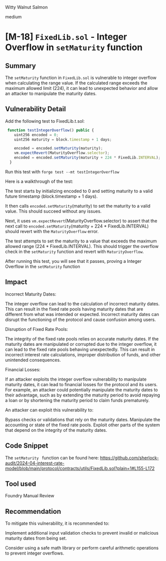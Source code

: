 Witty Walnut Salmon

medium

# [M-18] `FixedLib.sol` - Integer Overflow in `setMaturity` function

## Summary

The `setMaturity` function in `FixedLib.sol` is vulnerable to integer overflow when calculating the range value. If the calculated range exceeds the maximum allowed limit (224), it can lead to unexpected behavior and allow an attacker to manipulate the maturity dates.

## Vulnerability Detail

Add the following test to FixedLib.t.sol:
```javascript
 function testIntegerOverflow() public {
    uint256 encoded = 0;
    uint256 maturity = block.timestamp + 1 days;

    encoded = encoded.setMaturity(maturity);
    vm.expectRevert(MaturityOverflow.selector);
    encoded = encoded.setMaturity(maturity + 224 * FixedLib.INTERVAL);
  }
```
Run this test with `forge test --mt testIntegerOverflow`

Here is a walkthrough of the test:

The test starts by initializing encoded to 0 and setting maturity to a valid future timestamp (block.timestamp + 1 days).

It then calls `encoded.setMaturity`(maturity) to set the maturity to a valid value. This should succeed without any issues.

Next, it uses `vm.expectRevert`(MaturityOverflow.selector) to assert that the next call to `encoded.setMaturity`(maturity + 224 * FixedLib.INTERVAL) should revert with the `MaturityOverflow` error.

The test attempts to set the maturity to a value that exceeds the maximum allowed range (224 * FixedLib.INTERVAL). This should trigger the overflow check in the `setMaturity` function and revert with `MaturityOverflow`.

After running this test, you will see that it passes, proving a Integer Overflow in the `setMaturity` function

## Impact
Incorrect Maturity Dates:

The integer overflow can lead to the calculation of incorrect maturity dates.
This can result in the fixed rate pools having maturity dates that are different from what was intended or expected.
Incorrect maturity dates can disrupt the functioning of the protocol and cause confusion among users.


Disruption of Fixed Rate Pools:

The integrity of the fixed rate pools relies on accurate maturity dates.
If the maturity dates are manipulated or corrupted due to the integer overflow, it can lead to the fixed rate pools behaving unexpectedly.
This can result in incorrect interest rate calculations, improper distribution of funds, and other unintended consequences.


Financial Losses:

If an attacker exploits the integer overflow vulnerability to manipulate maturity dates, it can lead to financial losses for the protocol and its users.
For example, an attacker could potentially manipulate the maturity dates to their advantage, such as by extending the maturity period to avoid repaying a loan or by shortening the maturity period to claim funds prematurely.


An attacker can exploit this vulnerability to:

Bypass checks or validations that rely on the maturity dates.
Manipulate the accounting or state of the fixed rate pools.
Exploit other parts of the system that depend on the integrity of the maturity dates.

## Code Snippet

The `setMaturity ` function can be found here: https://github.com/sherlock-audit/2024-04-interest-rate-model/blob/main/protocol/contracts/utils/FixedLib.sol?plain=1#L155-L172

## Tool used
Foundry
Manual Review

## Recommendation
To mitigate this vulnerability, it is recommended to:

Implement additional input validation checks to prevent invalid or malicious maturity dates from being set.

Consider using a safe math library or perform careful arithmetic operations to prevent integer overflows.

